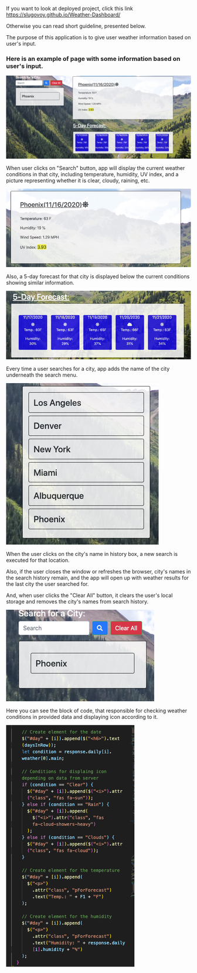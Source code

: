 If you want to look at deployed project, click this link  https://slugovoy.github.io/Weather-Dashboard/

Otherwise you can read short guideline, presented below.


The purpose of this application is to give  user weather information based on user's input.

### Here is an example of page with some information based on user's input.

![Exampl](assets/images/weatherDashBoard.png)


When user clicks on "Search" button, app will display the current weather conditions in that city, including temperature, humidity, UV index, and a picture representing whether it is clear, cloudy, raining, etc.


![General info for the city](assets/images/generalInfo.png)



 Also, a 5-day forecast for that city is displayed below the current conditions showing similar information.


 ![5-day Forecast](assets/images/5DayForecast.png)


 Every time a user searches for a city, app adds the name of the city underneath the search menu. 
 
 
 ![Search History](assets/images/searchHistory.png)
 
 
 When the user clicks on the city's name in history box, a new search is executed for that location.
 
 
  Also, if the user closes the window or refreshes the browser, city's names in the search history remain, and the app will open up with weather results for the last city the user searched for.
  
  
  
  
  
   And, when user  clicks the "Clear All" button, it clears the user's local storage and removes the city's names from search history.


   ![Clear button](assets/images/searchBox.png)


   Here you can see the block of code, that responsible for checking weather conditions in provided data and displaying icon according to it.


   ![Code Example](assets/images/codeExample.png)


